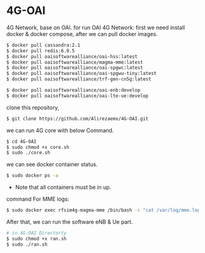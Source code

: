 # 4G-OAI
4G Network, base on OAI. 
for run OAI 4G Network:
first we need install docker & docker compose, after we can pull docker images. 
```bash
$ docker pull cassandra:2.1
$ docker pull redis:6.0.5
$ docker pull oaisoftwarealliance/oai-hss:latest
$ docker pull oaisoftwarealliance/magma-mme:latest
$ docker pull oaisoftwarealliance/oai-spgwc:latest
$ docker pull oaisoftwarealliance/oai-spgwu-tiny:latest
$ docker pull oaisoftwarealliance/trf-gen-cn5g:latest

$ docker pull oaisoftwarealliance/oai-enb:develop
$ docker pull oaisoftwarealliance/oai-lte-ue:develop
``` 
clone this repository,
```bash
$ git clone https://github.com/Alirezaemx/4G-OAI.git
```
we can run 4G core with below Command.
```bash
$ cd 4G-OAI
$ sudo chmod +x core.sh
$ sudo ./core.sh
```
we can see docker container status.
```bash
$ sudo docker ps -a
```
* Note that all containers must be in up.

command For MME logs:
```bash
$ sudo docker exec rfsim4g-magma-mme /bin/bash -c "cat /var/log/mme.log"
```
After that, we can run the software eNB & Ue part.
```bash
# in 4G-OAI Directorty
$ sudo chmod +x ran.sh
$ sudo ./ran.sh
```

